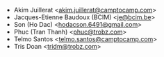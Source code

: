 - Akim Juillerat \<<akim.juillerat@camptocamp.com>\>
- Jacques-Etienne Baudoux (BCIM) \<je@bcim.be\>
- Son (Ho Dac) \<<hodacson.6491@gmail.com>\>
- Phuc (Tran Thanh) \<<phuc@trobz.com>\>
- Telmo Santos \<<telmo.santos@camptocamp.com>\>
- Tris Doan \<<tridm@trobz.com>\>
